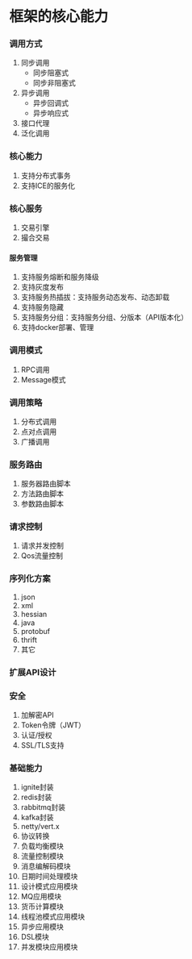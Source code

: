 框架的核心能力
==================================================================
### 调用方式
1. 同步调用
    + 同步阻塞式
    + 同步非阻塞式
2. 异步调用
    + 异步回调式
    + 异步响应式
3. 接口代理
4. 泛化调用

### 核心能力
1. 支持分布式事务
2. 支持ICE的服务化

### 核心服务
1. 交易引擎
2. 撮合交易

#### 服务管理
1. 支持服务熔断和服务降级
2. 支持灰度发布
3. 支持服务热插拔：支持服务动态发布、动态卸载
4. 支持服务隐藏
5. 支持服务分组：支持服务分组、分版本（API版本化）
6. 支持docker部署、管理

### 调用模式
1. RPC调用
2. Message模式

### 调用策略
1. 分布式调用
2. 点对点调用
3. 广播调用

### 服务路由
1. 服务器路由脚本
2. 方法路由脚本
3. 参数路由脚本

### 请求控制
1. 请求并发控制
2. Qos流量控制

### 序列化方案
1. json
2. xml
3. hessian
4. java
5. protobuf
6. thrift
7. 其它

### 扩展API设计

### 安全
1. 加解密API
2. Token令牌（JWT）
3. 认证/授权
4. SSL/TLS支持

### 基础能力
1. ignite封装
2. redis封装
3. rabbitmq封装
4. kafka封装
5. netty/vert.x
2. 协议转换
3. 负载均衡模块
4. 流量控制模块
5. 消息编解码模块
6. 日期时间处理模块
7. 设计模式应用模块
8. MQ应用模块
9. 货币计算模块
10. 线程池模式应用模块
11. 异步应用模块
12. DSL模块
14. 并发模块应用模块

